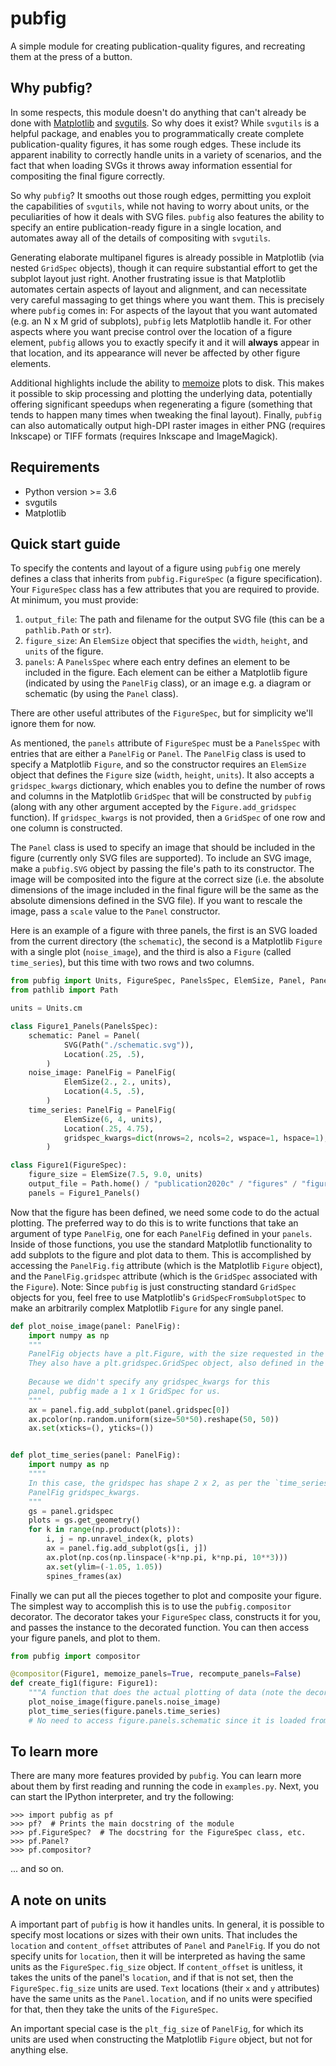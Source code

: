 # pubfig

A simple module for creating publication-quality figures, and recreating them at the press of a button.

## Why pubfig?

In some respects, this module doesn't do anything that can't already be done with [Matplotlib](https://matplotlib.org/) and [svgutils](https://svgutils.readthedocs.io).
So why does it exist? While `svgutils` is a helpful package, and enables you to programmatically create complete publication-quality figures, it has some rough edges.
These include its apparent inability to correctly handle units in a variety of scenarios, and the fact that when loading SVGs it throws away information essential for compositing the final figure correctly.

So why `pubfig`? It smooths out those rough edges, permitting you exploit the capabilities of `svgutils`, while not having to worry about units, or the peculiarities of how it deals with SVG files. `pubfig` also features the ability to specify an entire publication-ready figure in a single location, and automates away all of the details of compositing with `svgutils`.

Generating elaborate multipanel figures is already possible in Matplotlib (via nested `GridSpec` objects), though it can require substantial effort to get the subplot layout just right. Another frustrating issue is that Matplotlib automates certain aspects of layout and alignment, and can necessitate very careful massaging to get things where you want them. This is precisely where `pubfig` comes in: For aspects of the layout that you want automated (e.g. an N x M grid of subplots), `pubfig` lets Matplotlib handle it. For other aspects where you want precise control over the location of a figure element, `pubfig` allows you to exactly specify it and it will **always** appear in that location, and its appearance will never be affected by other figure elements.

Additional highlights include the ability to [memoize](https://en.wikipedia.org/wiki/Memoization) plots to disk. This makes it possible to skip processing and plotting the underlying data, potentially offering significant speedups when regenerating a figure (something that tends to happen many times when tweaking the final layout). Finally, `pubfig` can also automatically output high-DPI raster images in either PNG (requires Inkscape) or TIFF formats  (requires Inkscape and ImageMagick).

## Requirements

* Python version >= 3.6
* svgutils
* Matplotlib

## Quick start guide

To specify the contents and layout of a figure using `pubfig` one merely defines a class that inherits from `pubfig.FigureSpec` (a figure specification). Your `FigureSpec` class has a few attributes that you are required to provide. At minimum, you must provide:
 
 1) `output_file`: The path and filename for the output SVG file (this can be a `pathlib.Path` or `str`).
 2) `figure_size`: An `ElemSize` object that specifies the `width`, `height`, and `units` of the figure.
 3) `panels`: A `PanelsSpec` where each entry defines an element to be included in the figure. Each element can be either a Matplotlib figure (indicated by using the `PanelFig` class), or an image e.g. a diagram or schematic (by using the `Panel` class).
 
There are other useful attributes of the `FigureSpec`, but for simplicity we'll ignore them for now.

As mentioned, the `panels` attribute of `FigureSpec` must be a `PanelsSpec` with entries that are either a `PanelFig` or `Panel`. The `PanelFig` class is used to specify a Matplotlib `Figure`, and so the constructor requires an `ElemSize` object that defines the `Figure` size (`width`, `height`, `units`). It also accepts a `gridspec_kwargs` dictionary, which enables you to define the number of rows and columns in the Matplotlib `GridSpec` that will be constructed by `pubfig` (along with any other argument accepted by the `Figure.add_gridspec` function). If `gridspec_kwargs` is not provided, then a `GridSpec` of one row and one column is constructed.

The `Panel` class is used to specify an image that should be included in the figure (currently only SVG files are supported). To include an SVG image, make a `pubfig.SVG` object by passing the file's path to its constructor. The image will be composited into the figure at the correct size (i.e. the absolute dimensions of the image included in the final figure will be the same as the absolute dimensions defined in the SVG file). If you want to rescale the image, pass a `scale` value to the `Panel` constructor.

Here is an example of a figure with three panels, the first is an SVG loaded from the current directory (the `schematic`), the second is a Matplotlib `Figure` with a single plot (`noise_image`), and the third is also a `Figure` (called `time_series`), but this time with two rows and two columns. 

```python
from pubfig import Units, FigureSpec, PanelsSpec, ElemSize, Panel, PanelFig, SVG, Location
from pathlib import Path

units = Units.cm

class Figure1_Panels(PanelsSpec):
    schematic: Panel = Panel(
            SVG(Path("./schematic.svg")),
            Location(.25, .5),
        )
    noise_image: PanelFig = PanelFig(
            ElemSize(2., 2., units),
            Location(4.5, .5),
        )
    time_series: PanelFig = PanelFig(
            ElemSize(6, 4, units),
            Location(.25, 4.75),
            gridspec_kwargs=dict(nrows=2, ncols=2, wspace=1, hspace=1),
        )

class Figure1(FigureSpec):
    figure_size = ElemSize(7.5, 9.0, units)
    output_file = Path.home() / "publication2020c" / "figures" / "figure1.svg"
    panels = Figure1_Panels()
```

Now that the figure has been defined, we need some code to do the actual plotting. The preferred way to do this is to write functions that take an argument of type `PanelFig`, one for each `PanelFig` defined in your `panels`. Inside of those functions, you use the standard Matplotlib functionality to add subplots to the figure and plot data to them. This is accomplished by accessing the `PanelFig.fig` attribute (which is the Matplotlib `Figure` object), and the `PanelFig.gridspec` attribute (which is the `GridSpec` associated with the `Figure`). Note: Since `pubfig` is just constructing standard `GridSpec` objects for you, feel free to use Matplotlib's `GridSpecFromSubplotSpec` to make an arbitrarily complex Matplotlib `Figure` for any single panel.

```python
def plot_noise_image(panel: PanelFig):
    import numpy as np
    """ 
    PanelFig objects have a plt.Figure, with the size requested in the spec.
    They also have a plt.gridspec.GridSpec object, also defined in the spec.
    
    Because we didn't specify any gridspec_kwargs for this 
    panel, pubfig made a 1 x 1 GridSpec for us.
    """
    ax = panel.fig.add_subplot(panel.gridspec[0])
    ax.pcolor(np.random.uniform(size=50*50).reshape(50, 50))
    ax.set(xticks=(), yticks=())


def plot_time_series(panel: PanelFig):
    import numpy as np
    """"
    In this case, the gridspec has shape 2 x 2, as per the `time_series`
    PanelFig gridspec_kwargs.
    """
    gs = panel.gridspec
    plots = gs.get_geometry()
    for k in range(np.product(plots)):
        i, j = np.unravel_index(k, plots)
        ax = panel.fig.add_subplot(gs[i, j])
        ax.plot(np.cos(np.linspace(-k*np.pi, k*np.pi, 10**3)))
        ax.set(ylim=(-1.05, 1.05))
        spines_frames(ax)
```

Finally we can put all the pieces together to plot and composite your figure. The simplest way to accomplish this is to use the `pubfig.compositor` decorator. The decorator takes your `FigureSpec` class, constructs it for you, and passes the instance to the decorated function. You can then access your figure panels, and plot to them.

```python
from pubfig import compositor

@compositor(Figure1, memoize_panels=True, recompute_panels=False)
def create_fig1(figure: Figure1):
    """A function that does the actual plotting of data (note the decorator!)"""
    plot_noise_image(figure.panels.noise_image)
    plot_time_series(figure.panels.time_series)
    # No need to access figure.panels.schematic since it is loaded from disk.
```

## To learn more

There are many more features provided by `pubfig`. You can learn more about them by first reading and running the code in `examples.py`. Next, you can start the IPython interpreter, and try the following:

```
>>> import pubfig as pf
>>> pf?  # Prints the main docstring of the module
>>> pf.FigureSpec?  # The docstring for the FigureSpec class, etc.
>>> pf.Panel?
>>> pf.compositor? 
```

... and so on.

## A note on units

A important part of `pubfig` is how it handles units. In general, it is possible to specify most locations or sizes with their own units. That includes the `location` and `content_offset` attributes of `Panel` and `PanelFig`. If you do not specify units for `location`, then it will be interpreted as having the same units as the `FigureSpec.fig_size` object. If `content_offset` is unitless, it takes the units of the panel's `location`, and if that is not set, then the `FigureSpec.fig_size` units are used. `Text` locations (their `x` and `y` attributes) have the same units as the `Panel.location`, and if no units were specified for that, then they take the units of the `FigureSpec`.

An important special case is the `plt_fig_size` of `PanelFig`, for which its units are used when constructing the Matplotlib `Figure` object, but not for anything else. 
 
